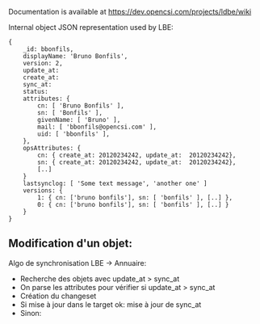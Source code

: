 Documentation is available at https://dev.opencsi.com/projects/ldbe/wiki

Internal object JSON representation used by LBE:

	{
		_id: bbonfils,
		displayName: 'Bruno Bonfils',
		version: 2,
		update_at:
		create_at:
		sync_at:
		status:
		attributes: {
			cn: [ 'Bruno Bonfils' ],
			sn: [ 'Bonfils' ],
			givenName: [ 'Bruno' ],
			mail: [ 'bbonfils@opencsi.com' ],
			uid: [ 'bbonfils' ],
		},
		opsAttributes: {
			cn: { create_at: 20120234242, update_at:  20120234242},
			sn: { create_at: 20120234242, update_at:  20120234242},
			[..]
		}
		lastsynclog: [ 'Some text message', 'another one' ]
		versions: {
			1: { cn: ['bruno bonfils'], sn: [ 'bonfils' ], [..] },
			0: { cn: ['bruno bonfils'], sn: [ 'bonfils' ], [..] }
		}
	}


Modification d'un objet:
 - 

Algo de synchronisation LBE -> Annuaire:

 - Recherche des objets avec update_at > sync_at
 - On parse les attributes pour vérifier si update_at > sync_at
 - Création du changeset
 - Si mise à jour dans le target ok: mise à jour de sync_at
 - Sinon: 